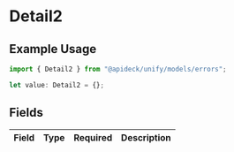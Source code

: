 # Detail2

## Example Usage

```typescript
import { Detail2 } from "@apideck/unify/models/errors";

let value: Detail2 = {};
```

## Fields

| Field       | Type        | Required    | Description |
| ----------- | ----------- | ----------- | ----------- |